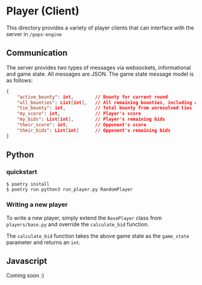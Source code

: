 # Player (Client)

This directory provides a variety of player clients that can interface with the
server in `/gops-engine`

## Communication

The server provides two types of messages via websockets, informational and
game state. All messages are JSON. The game state message model is as follows:
```json
{
    "active_bounty": int,        // Bounty for current round
    "all_bounties": List[int],   // All remaining bounties, including active
    "tie_bounty": int,           // Total bounty from unresolved ties
    "my_score": int,             // Player's score
    "my_bids": List[int],        // Player's remaining bids
    "their_score": int,          // Opponent's score
    "their_bids": List[int]      // Opponent's remaining bids
}
```

## Python

### quickstart

```
$ poetry install
$ poetry run python3 run_player.py RandomPlayer
```

### Writing a new player

To write a new player, simply extend the `BasePlayer` class from
`players/base.py` and override the `calculate_bid` function.

The `calculate_bid` function takes the above game state as the
`game_state` parameter and returns an `int`. 


## Javascript

Coming soon :)
